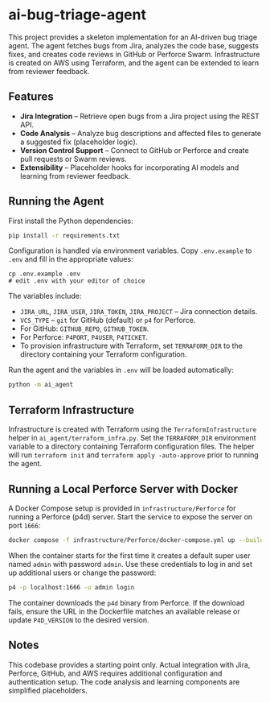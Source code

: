 # ai-bug-triage-agent

This project provides a skeleton implementation for an AI-driven bug triage agent. The agent fetches bugs from Jira, analyzes the code base, suggests fixes, and creates code reviews in GitHub or Perforce Swarm. Infrastructure is created on AWS using Terraform, and the agent can be extended to learn from reviewer feedback.


## Features
- **Jira Integration** – Retrieve open bugs from a Jira project using the REST API.
- **Code Analysis** – Analyze bug descriptions and affected files to generate a suggested fix (placeholder logic).
- **Version Control Support** – Connect to GitHub or Perforce and create pull requests or Swarm reviews.
- **Extensibility** – Placeholder hooks for incorporating AI models and learning from reviewer feedback.

## Running the Agent

First install the Python dependencies:

```bash
pip install -r requirements.txt
```

Configuration is handled via environment variables. Copy `.env.example` to
`.env` and fill in the appropriate values:

```
cp .env.example .env
# edit .env with your editor of choice
```

The variables include:

- `JIRA_URL`, `JIRA_USER`, `JIRA_TOKEN`, `JIRA_PROJECT` – Jira connection details.
- `VCS_TYPE` – `git` for GitHub (default) or `p4` for Perforce.
- For GitHub: `GITHUB_REPO`, `GITHUB_TOKEN`.
- For Perforce: `P4PORT`, `P4USER`, `P4TICKET`.
- To provision infrastructure with Terraform, set `TERRAFORM_DIR` to the
  directory containing your Terraform configuration.


Run the agent and the variables in `.env` will be loaded automatically:

```bash
python -m ai_agent
```

## Terraform Infrastructure

Infrastructure is created with Terraform using the
`TerraformInfrastructure` helper in `ai_agent/terraform_infra.py`. Set the
`TERRAFORM_DIR` environment variable to a directory containing Terraform
configuration files. The helper will run `terraform init` and `terraform apply
-auto-approve` prior to running the agent.

## Running a Local Perforce Server with Docker

A Docker Compose setup is provided in `infrastructure/Perforce` for running a
Perforce (p4d) server. Start the service to expose the server on port `1666`:

```bash
docker compose -f infrastructure/Perforce/docker-compose.yml up --build -d
```

When the container starts for the first time it creates a default super user
named `admin` with password `admin`. Use these credentials to log in and set up
additional users or change the password:

```bash
p4 -p localhost:1666 -u admin login
```

The container downloads the `p4d` binary from Perforce. If the download fails, ensure the URL in the Dockerfile matches an available release or update `P4D_VERSION` to the desired version.

## Notes
This codebase provides a starting point only. Actual integration with Jira, Perforce, GitHub, and AWS requires additional configuration and authentication setup. The code analysis and learning components are simplified placeholders.

